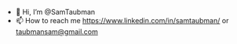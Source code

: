 - 👋 Hi, I’m @SamTaubman
- 📫 How to reach me https://www.linkedin.com/in/samtaubman/ or taubmansam@gmail.com

<!---
SamTaubman/SamTaubman is a ✨ special ✨ repository because its `README.md` (this file) appears on your GitHub profile.
You can click the Preview link to take a look at your changes.
--->
